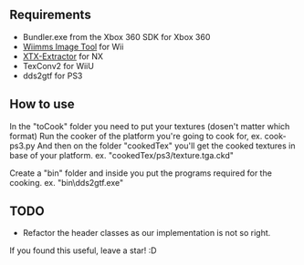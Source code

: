 ## Requirements
- Bundler.exe from the Xbox 360 SDK for Xbox 360
- [Wiimms Image Tool](https://szs.wiimm.de/wimgt/) for Wii
- [XTX-Extractor](https://github.com/aboood40091/XTX-Extractor) for NX
- TexConv2 for WiiU
- dds2gtf for PS3

## How to use
In the "toCook" folder you need to put your textures (dosen't matter which format)
Run the cooker of the platform you're going to cook for, ex. cook-ps3.py
And then on the folder "cookedTex" you'll get the cooked textures in  base of your platform. ex. "cookedTex/ps3/texture.tga.ckd"

Create a "bin" folder and inside you put the programs required for the cooking. ex. "bin\dds2gtf.exe"

## TODO
- Refactor the header classes as our implementation is not so right.

If you found this useful, leave a star! :D
